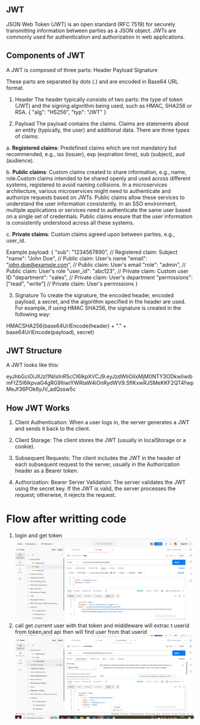 
## JWT
JSON Web Token (JWT) is an open standard (RFC 7519) for securely
transmitting information between parties as a JSON object. JWTs are
commonly used for authentication and authorization in web
applications.

## Components of JWT
A JWT is composed of three parts:
Header
Payload
Signature

These parts are separated by dots (.) and are encoded in Base64 URL format.

1. Header
The header typically consists of two parts: the type of token (JWT)
and the signing algorithm being used, such as HMAC, SHA256 or RSA.
{
 "alg": "HS256",
 "typ": "JWT"
}

2. Payload
The payload contains the claims. Claims are statements about an
entity (typically, the user) and additional data. There are three types of
claims:

a. **Registered claims**: Predefined claims which are not mandatory but
recommended, e.g., iss (issuer), exp (expiration time), sub (subject),
aud (audience).

b. **Public claims**: Custom claims created to share information, e.g.,
name, role.Custom claims intended to be shared openly and used
across different systems, registered to avoid naming collisions.
In a microservices architecture, various microservices might need to
authenticate and authorize requests based on JWTs. Public claims
allow these services to understand the user information consistently.
In an SSO environment, multiple applications or services need to
authenticate the same user based on a single set of credentials.
Public claims ensure that the user information is consistently
understood across all these systems.

c. **Private claims**: Custom claims agreed upon between parties, e.g.,
user_id.

Example payload:
{
 "sub": "1234567890", // Registered claim: Subject
 "name": "John Doe", // Public claim: User's name
 "email": "john.doe@example.com", // Public claim: User's email
 "role": "admin", // Public claim: User's role
 "user_id": "abc123", // Private claim: Custom user ID
 "department": "sales", // Private claim: User's department
 "permissions": ["read", "write"] // Private claim: User's permissions
}

3. Signature
To create the signature, the encoded header, encoded payload, a
secret, and the algorithm specified in the header are used. For
example, if using HMAC SHA256, the signature is created in the
following way:

HMACSHA256(base64UrlEncode(header) + "." + base64UrlEncode(payload), secret)


## JWT Structure
A JWT looks like this:

eyJhbGciOiJIUzI1NiIsInR5cCI6IkpXVCJ9.eyJzdWIiOiIxMjM0NTY3ODkwIiwibmFtZSI6IkpvaG4gRG9lIiwiYWRtaW4iOnRydWV9.SflKxwRJSMeKKF2QT4fwpMeJf36POk6yJV_adQssw5c


## How JWT Works

1. Client Authentication: When a user logs in, the server generates a JWT
and sends it back to the client.

2. Client Storage: The client stores the JWT (usually in localStorage or a
cookie).

3. Subsequent Requests: The client includes the JWT in the header of
each subsequent request to the server, usually in the Authorization
header as a Bearer token.

4. Authorization: Bearer <token>
Server Validation: The server validates the JWT using the secret key. If
the JWT is valid, the server processes the request; otherwise, it rejects
the request.
 # Flow after writting code
 1. login and get token
 ![alt text](image.png)
 2. call get current user with that token and middleware will extrac t userid from token,and api then will find user from that userid
 ![alt text](image-1.png)